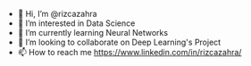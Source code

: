 - 👋 Hi, I’m @rizcazahra
- 👀 I’m interested in Data Science
- 🌱 I’m currently learning Neural Networks 
- 💞️ I’m looking to collaborate on Deep Learning's Project
- 📫 How to reach me https://www.linkedin.com/in/rizcazahra/

<!---
rizcazahra/rizcazahra is a ✨ special ✨ repository because its `README.md` (this file) appears on your GitHub profile.
You can click the Preview link to take a look at your changes.
--->
